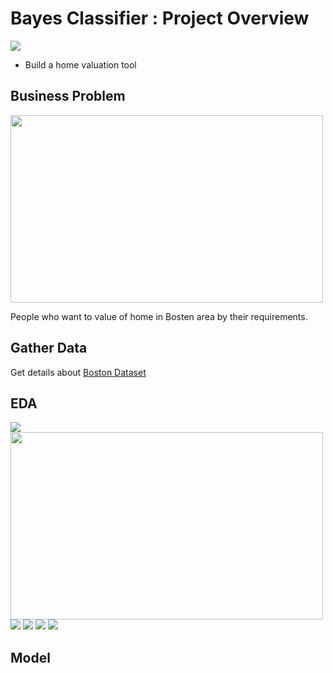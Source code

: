 # Bayes Classifier : Project Overview
![](images/bayes.jpeg)
* Build a home valuation tool
   

## Business Problem
  <img src="images/problem.png" width ="500" height="300" >
  
  People who want to value of home in Bosten area by their requirements.

## Gather Data
  Get details about [Boston Dataset](https://scikit-learn.org/stable/modules/generated/sklearn.datasets.load_boston.html)
   
## EDA
   ![](images/avg_no_room.png)
   <img src="images/distance.png" width ="500" height="300" >
   ![](images/download.png)
   ![](images/house_price.png)
   ![](images/room_price.png)
   ![](images/heatmap.png)
      
      
## Model
